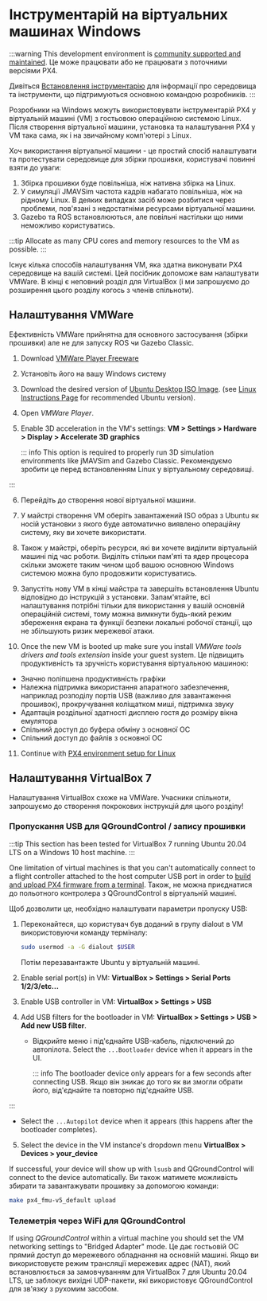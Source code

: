 # Інструментарій на віртуальних машинах Windows

:::warning
This development environment is [community supported and maintained](../advanced/community_supported_dev_env.md).
Це може працювати або не працювати з поточними версіями PX4.

Дивіться [Встановлення інструментарію](../dev_setup/dev_env.md) для інформації про середовища та інструменти, що підтримуються основною командою розробників.
:::

Розробники на Windows можуть використовувати інструментарій PX4 у віртуальній машині (VM) з гостьовою операційною системою Linux.
Після створення віртуальної машини, установка та налаштування PX4 у VM така сама, як і на звичайному комп'ютері з Linux.

Хоч використання віртуальної машини - це простий спосіб налаштувати та протестувати середовище для збірки прошивки, користувачі повинні взяти до уваги:

1. Збірка прошивки буде повільніша, ніж нативна збірка на Linux.
2. У симуляції JMAVSim частота кадрів набагато повільніша, ніж на рідному Linux.
   В деяких випадках засіб може розбитися через проблеми, пов'язані з недостатніми ресурсами віртуальної машини.
3. Gazebo та ROS встановлюються, але повільні настільки що ними неможливо користуватись.

:::tip
Allocate as many CPU cores and memory resources to the VM as possible.
:::

Існує кілька способів налаштування VM, яка здатна виконувати PX4 середовище на вашій системі.
Цей посібник допоможе вам налаштувати VMWare.
В кінці є неповний розділ для VirtualBox (і ми запрошуємо до розширення цього розділу когось з членів спільноти).

## Налаштування VMWare

Ефективність VMWare прийнятна для основного застосування (збірки прошивки) але не для запуску ROS чи Gazebo Classic.

1. Download [VMWare Player Freeware](https://www.vmware.com/products/workstation-player/workstation-player-evaluation.html)

2. Установіть його на вашу Windows систему

3. Download the desired version of [Ubuntu Desktop ISO Image](https://ubuntu.com/download/desktop).
   (see [Linux Instructions Page](../dev_setup/dev_env_linux.md) for recommended Ubuntu version).

4. Open _VMWare Player_.

5. Enable 3D acceleration in the VM's settings: **VM > Settings > Hardware > Display > Accelerate 3D graphics**

   ::: info
   This option is required to properly run 3D simulation environments like jMAVSim and Gazebo Classic.
   Рекомендуємо зробити це перед встановленням Linux у віртуальному середовищі.

:::

6. Перейдіть до створення нової віртуальної машини.

7. У майстрі створення VM оберіть завантажений ISO образ з Ubuntu як носій установки з якого буде автоматично виявлено операційну систему, яку ви хочете використати.

8. Також у майстрі, оберіть ресурси, які ви хочете виділити віртуальній машині під час роботи.
   Виділіть стільки пам'яті та ядер процесора скільки зможете таким чином щоб вашою основною Windows системою можна було продовжити користуватись.

9. Запустіть нову VM в кінці майстра та завершіть встановлення Ubuntu відповідно до інструкцій з установки.
   Запам'ятайте, всі налаштування потрібні тільки для використання у вашій основній операційній системі, тому можна вимкнути будь-який режим збереження екрана та функції безпеки локальні робочої станції, що не збільшують ризик мережевої атаки.

10. Once the new VM is booted up make sure you install _VMWare tools drivers and tools extension_ inside your guest system.
   Це підвищить продуктивність та зручність користування віртуальною машиною:
   - Значно поліпшена продуктивність графіки
   - Належна підтримка використання апаратного забезпечення, наприклад розподілу портів USB (важливо для завантаження прошивок), прокручування коліщатком миші, підтримка звуку
   - Адаптація роздільної здатності дисплею гостя до розміру вікна емулятора
   - Спільний доступ до буфера обміну з основної ОС
   - Спільний доступ до файлів з основної ОС

11. Continue with [PX4 environment setup for Linux](../dev_setup/dev_env_linux.md)

## Налаштування VirtualBox 7

Налаштування VirtualBox схоже на VMWare.
Учасники спільноти, запрошуємо до створення покрокових інструкцій для цього розділу!

### Пропускання USB для QGroundControl / запису прошивки

:::tip
This section has been tested for VirtualBox 7 running Ubuntu 20.04 LTS on a Windows 10 host machine.
:::

One limitation of virtual machines is that you can't automatically connect to a flight controller attached to the host computer USB port in order to [build and upload PX4 firmware from a terminal](../dev_setup/building_px4.md#uploading-firmware-flashing-the-board).
Також, не можна приєднатися до польотного контролера з QGroundControl в віртуальній машині.

Щоб дозволити це, необхідно налаштувати параметри пропуску USB:

1. Переконайтеся, що користувач був доданий в групу dialout в VM використовуючи команду терміналу:

   ```sh
   sudo usermod -a -G dialout $USER
   ```

   Потім перезавантажте Ubuntu у віртуальній машині.

2. Enable serial port(s) in VM: **VirtualBox > Settings > Serial Ports 1/2/3/etc...**

3. Enable USB controller in VM: **VirtualBox > Settings > USB**

4. Add USB filters for the bootloader in VM: **VirtualBox > Settings > USB > Add new USB filter**.
   - Відкрийте меню і під'єднайте USB-кабель, підключений до автопілота.
      Select the `...Bootloader` device when it appears in the UI.

      ::: info
      The bootloader device only appears for a few seconds after connecting USB.
      Якщо він зникає до того як ви змогли обрати його, від'єднайте та повторно під'єднайте USB.

:::

   - Select the `...Autopilot` device when it appears (this happens after the bootloader completes).

5. Select the device in the VM instance's dropdown menu **VirtualBox > Devices > your_device**

If successful, your device will show up with `lsusb` and QGroundControl will connect to the device automatically.
Ви також матимете можливість збирати та завантажувати прошивку за допомогою команди:

```sh
make px4_fmu-v5_default upload
```

### Телеметрія через WiFi для QGroundControl

If using _QGroundControl_ within a virtual machine you should set the VM networking settings to "Bridged Adapter" mode.
Це дає гостьовій ОС прямий доступ до мережевого обладнання на основній машині.
Якщо ви використовуєте режим трансляції мережевих адрес (NAT), який встановлюється за замовчуванням для VirtualBox 7 для Ubuntu 20.04 LTS, це заблокує вихідні UDP-пакети, які використовує QGroundControl для зв'язку з рухомим засобом.
